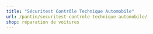 ```yaml
---
title: "Sécuritest Contrôle Technique Automobile"
url: /pantin/securitest-controle-technique-automobile/
shop: réparation de voitures
---
```

